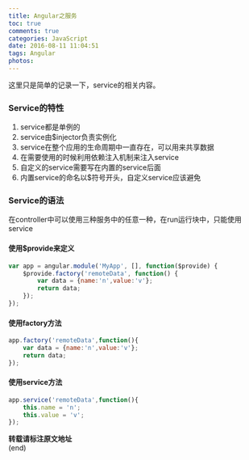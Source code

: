 ```yaml
---
title: Angular之服务
toc: true
comments: true
categories: JavaScript
date: 2016-08-11 11:04:51
tags: Angular
photos: 
---
```

这里只是简单的记录一下，service的相关内容。
### Service的特性

1. service都是单例的
2. service由$injector负责实例化
3. service在整个应用的生命周期中一直存在，可以用来共享数据
4. 在需要使用的时候利用依赖注入机制来注入service
5. 自定义的service需要写在内置的service后面
6. 内置service的命名以$符号开头，自定义service应该避免
<!-- more -->
### Service的语法

在controller中可以使用三种服务中的任意一种，在run运行块中，只能使用service

#### 使用$provide来定义
```js
var app = angular.module('MyApp', [], function($provide) {
    $provide.factory('remoteData', function() {
        var data = {name:'n',value:'v'};
        return data;
    });
});
```
#### 使用factory方法
```js
app.factory('remoteData',function(){
    var data = {name:'n',value:'v'};
    return data;
});
```
#### 使用service方法
```js
app.service('remoteData',function(){
    this.name = 'n';
    this.value = 'v';
});
```

**转载请标注原文地址**                           
(end)